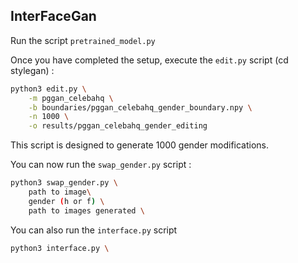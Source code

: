 ## InterFaceGan

Run the script `pretrained_model.py`

Once you have completed the setup, execute the `edit.py` script (cd stylegan) :

```bash
python3 edit.py \
    -m pggan_celebahq \
    -b boundaries/pggan_celebahq_gender_boundary.npy \
    -n 1000 \
    -o results/pggan_celebahq_gender_editing
```
This script is designed to generate 1000 gender modifications.

You can now run the `swap_gender.py` script :
```bash
python3 swap_gender.py \
    path to image\
    gender (h or f) \
    path to images generated \
```

You can also run the `interface.py` script
```bash
python3 interface.py \
```
